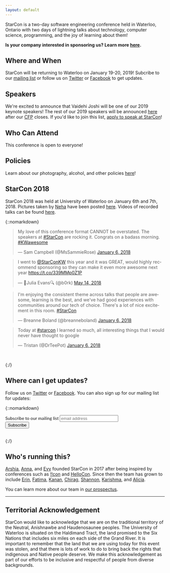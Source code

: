 ```yaml
---
layout: default
---
```


<div class="lead pretty-links">
StarCon is a two-day software engineering conference held in Waterloo, Ontario with two days of lightning talks about technology, computer science, programming, and the joy of learning about them!

**Is your company interested in sponsoring us? Learn more [here](https://starcon.io/sponsors/#why-you-should-sponsor-us).**

## Where and When

StarCon will be returning to Waterloo on January 19-20, 2019! Subcribe to our [mailing list](https://starcon.us16.list-manage.com/subscribe/post?u=5577d37b5a332e0df8c232920&id=d6a129f1a2) or follow us on [Twitter](https://twitter.com/StarConKW) or [Facebook](https://www.facebook.com/starconkw/) to get updates.

## Speakers

We're excited to announce that Vaidehi Joshi will be one of our 2019 keynote speakers! The rest of our 2019 speakers will be announced [here](speakers) after our [CFP](/cfp) closes. If you'd like to join this list, [apply to speak at StarCon](/cfp)!

## Who Can Attend

This conference is open to everyone!

## Policies

Learn about our photography, alcohol, and other policies [here](/policies)!

## StarCon 2018

StarCon 2018 was held at University of Waterloo on January 6th and 7th, 2018. Pictures taken by [Neha](https://www.instagram.com/ravellaaa) have been posted [here](https://www.flickr.com/photos/155812015@N03/sets/72157692529678365). Videos of recorded talks can be found [here](https://www.youtube.com/watch?v=W3odFBq59zI&list=PL66LdfYKVsiikB7G8px8tiU6hzd46PR0P).

{::nomarkdown}
<blockquote class="twitter-tweet" data-lang="en"><p lang="en" dir="ltr">My love of this conference format CANNOT be overstated. The speakers at <a href="https://twitter.com/hashtag/StarCon?src=hash&amp;ref_src=twsrc%5Etfw">#StarCon</a> are rocking it. Congrats on a badass morning. <a href="https://twitter.com/hashtag/KWawesome?src=hash&amp;ref_src=twsrc%5Etfw">#KWawesome</a></p>&mdash; Sam Campbell (@MsSammieRose) <a href="https://twitter.com/MsSammieRose/status/949706977516466176?ref_src=twsrc%5Etfw">January 6, 2018</a></blockquote>

<blockquote class="twitter-tweet" data-lang="en"><p lang="en" dir="ltr">I went to <a href="https://twitter.com/StarConKW?ref_src=twsrc%5Etfw">@StarConKW</a> this year and it was GREAT, would highly recommend sponsoring so they can make it even more awesome next year <a href="https://t.co/339MMp0Z1P">https://t.co/339MMp0Z1P</a></p>&mdash; 🔎Julia Evans🔍 (@b0rk) <a href="https://twitter.com/b0rk/status/996068396960755713?ref_src=twsrc%5Etfw">May 14, 2018</a></blockquote>
<script async src="https://platform.twitter.com/widgets.js" charset="utf-8"></script>

<blockquote class="twitter-tweet" data-lang="en"><p lang="en" dir="ltr">I&#39;m enjoying the consistent theme across talks that people are awesome, learning is the best, and we&#39;ve had good experiences with communities around our tech of choice. There&#39;s a lot of nice excitement in this room. <a href="https://twitter.com/hashtag/StarCon?src=hash&amp;ref_src=twsrc%5Etfw">#StarCon</a></p>&mdash; Breanne Boland (@breanneboland) <a href="https://twitter.com/breanneboland/status/949737637954269184?ref_src=twsrc%5Etfw">January 6, 2018</a></blockquote>

<blockquote class="twitter-tweet" data-lang="en"><p lang="en" dir="ltr">Today at <a href="https://twitter.com/hashtag/starcon?src=hash&amp;ref_src=twsrc%5Etfw">#starcon</a> I learned so much, all interesting things that I would never have thought to google</p>&mdash; Tristan (@DrTeePot) <a href="https://twitter.com/DrTeePot/status/949754079999270912?ref_src=twsrc%5Etfw">January 6, 2018</a></blockquote>

<br/>

<script async src="https://platform.twitter.com/widgets.js" charset="utf-8"></script>

{:/}

## Where can I get updates?

Follow us on [Twitter](https://twitter.com/starconkw) or [Facebook](https://www.facebook.com/starconkw/). You can also sign up for our mailing list for updates:

{::nomarkdown}
<!-- Begin MailChimp Signup Form -->
<link href="//cdn-images.mailchimp.com/embedcode/horizontal-slim-10_7.css" rel="stylesheet" type="text/css">
<style type="text/css">
	#mc_embed_signup{ clear:left; font:14px "Lato", serif; width:100%;}
	/* Add your own MailChimp form style overrides in your site stylesheet or in this style block.
	   We recommend moving this block and the preceding CSS link to the HEAD of your HTML file. */
</style>
<div id="mc_embed_signup">
<form action="//starcon.us16.list-manage.com/subscribe/post?u=5577d37b5a332e0df8c232920&amp;id=d6a129f1a2" method="post" id="mc-embedded-subscribe-form" name="mc-embedded-subscribe-form" class="validate" target="_blank" novalidate>
    <div id="mc_embed_signup_scroll">
	<label for="mce-EMAIL">Subscribe to our mailing list</label>
	<input type="email" value="" name="EMAIL" class="email" id="mce-EMAIL" placeholder="email address" required>
    <!-- real people should not fill this in and expect good things - do not remove this or risk form bot signups-->
    <div style="position: absolute; left: -5000px;" aria-hidden="true"><input type="text" name="b_5577d37b5a332e0df8c232920_d6a129f1a2" tabindex="-1" value=""></div>
    <div class="clear"><input type="submit" value="Subscribe" name="subscribe" id="mc-embedded-subscribe" class="button"></div>
    </div>
</form>
</div>
<br>
{:/}
<!--End mc_embed_signup-->

## Who's running this?

[Arshia](https://twitter.com/arshia__), [Anna](http://annalorimer.com/), and [Evy](http://evykassirer.com)
founded StarCon in 2017 after being inspired by conferences such as [!!con](http://bangbangcon.com) and [HelloCon](http://hellocon.net). Since then the team has grown to include [Erin](https://www.linkedin.com/in/erin-edward/), [Fatima](https://www.linkedin.com/in/fatima-taj-37363a109/), [Kanan](https://www.linkedin.com/in/kanan-sharma-08029a94/), [Chirag](https://cgada.me), [Shannon](https://ca.linkedin.com/in/shannon-veitch-453743160), [Karishma](https://twitter.com/karishmadagaa), and [Alicia](https://www.behance.net/aliciayoosdeb0).

You can learn more about our team in [our prospectus](https://starcon.io/prospectus/).

---

## Territorial Acknowledgement ##

StarCon would like to acknowledge that we are on the traditional territory of
the Neutral, Anishnawbe and Haudenosaunee peoples. The University of Waterloo is
situated on the Haldimand Tract, the land promised to the Six Nations that
includes six miles on each side of the Grand River. It is important to remember
that the land that we are using today for this event was stolen, and that there
is lots of work to do to bring back the rights that indigenous and Native people
deserve. We make this acknowledgement as part of our efforts to be inclusive and
respectful of people from diverse backgrounds.

</div>
